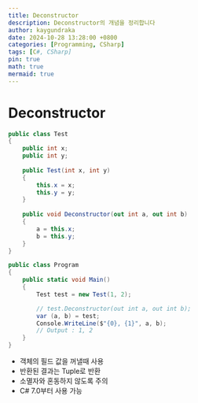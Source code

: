 ```yaml
---
title: Deconstructor
description: Deconstructor의 개념을 정리합니다
author: kaygundraka
date: 2024-10-28 13:28:00 +0800
categories: [Programming, CSharp]
tags: [C#, CSharp]
pin: true
math: true
mermaid: true
---
```


# Deconstructor

```csharp
public class Test
{
	public int x;
	public int y;
	
	public Test(int x, int y)
	{
		this.x = x;
		this.y = y;
	}
	
	public void Deconstructor(out int a, out int b)
	{
		a = this.x;
		b = this.y;
	}
}

public class Program
{
	public static void Main()
	{
		Test test = new Test(1, 2);

		// test.Deconstructor(out int a, out int b);
		var (a, b) = test;
		Console.WriteLine($"{0}, {1}", a, b);
		// Output : 1, 2		
	}
}
```

- 객체의 필드 값을 꺼낼때 사용
- 반환된 결과는 Tuple로 반환
- 소멸자와 혼동하지 않도록 주의
- C# 7.0부터 사용 가능